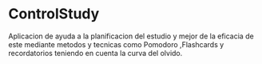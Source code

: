 # ControlStudy
 Aplicacion de ayuda a la planificacion del estudio y mejor de la eficacia de este mediante metodos y tecnicas como Pomodoro ,Flashcards y recordatorios teniendo en cuenta la curva del olvido.
